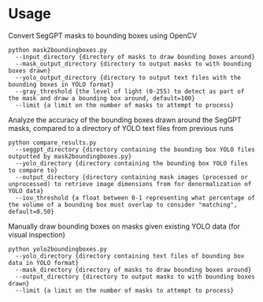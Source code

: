 # Usage

Convert SegGPT masks to bounding boxes using OpenCV
```
python mask2boundingboxes.py
  --input_directory {directory of masks to draw bounding boxes around}
  --mask_output_directory {directory to output masks to with bounding boxes drawn}
  --yolo_output_directory {directory to output text files with the bounding boxes in YOLO format}
  --gray_threshold {the level of light (0-255) to detect as part of the mask and draw a bounding box around, default=100}
  --limit {a limit on the number of masks to attempt to process}
```

Analyze the accuracy of the bounding boxes drawn around the SegGPT masks, compared to a directory of YOLO text files from previous runs
```
python compare_results.py
  --seggpt_directory {directory containing the bounding box YOLO files outputted by mask2boundingboxes.py}
  --yolo_directory {directory containing the bounding box YOLO files to compare to}
  --output_directory {directory containing mask images (processed or unprocessed) to retrieve image dimensions from for denormalization of YOLO data}
  --iou_threshold {a float between 0-1 representing what percentage of the volume of a bounding box must overlap to consider "matching", default=0.50}
```

Manually draw bounding boxes on masks given existing YOLO data (for visual inspection)
```
python yolo2boundingboxes.py
  --yolo_directory {directory containing text files of bounding box data in YOLO format}
  --mask_directory {directory of masks to draw bounding boxes around}
  --output_directory {directory to output masks to with bounding boxes drawn}
  --limit {a limit on the number of masks to attempt to process}
```
